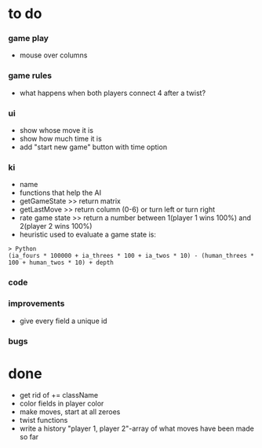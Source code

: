 # to do
### game play
- mouse over columns

### game rules
- what happens when both players connect 4 after a twist?

### ui
- show whose move it is 
- show how much time it is  
- add "start new game" button with time option  

### ki
- name
- functions that help the AI  
- getGameState >> return matrix  
- getLastMove >>	return column (0-6) or turn left or turn right  
- rate game state >> return a number between 1(player 1 wins 100%) and 2(player 2 wins 100%)  
- heuristic used to evaluate a game state is:

```
> Python
(ia_fours * 100000 + ia_threes * 100 + ia_twos * 10) - (human_threes * 100 + human_twos * 10) + depth
```

### code


### improvements
- give every field a unique id

### bugs


# done
- get rid of += className
- color fields in player color
- make moves, start at all zeroes
- twist functions
- write a history "player 1, player 2"-array of what moves have been made so far
